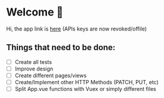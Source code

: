 # Welcome :tophat:

Hi, the app link is [here](https://trello-crud-client.herokuapp.com/)
(APIs keys are now revoked/offile)

## Things that need to be done:

- [ ] Create all tests
- [ ] Improve design
- [ ] Create different pages/views
- [ ] Create/Implement other HTTP Methods (PATCH, PUT, etc)
- [ ] Split App.vue functions with Vuex or simply different files
